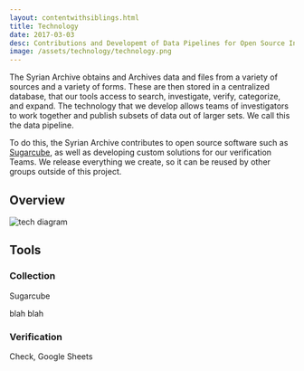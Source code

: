 ```yaml
---
layout: contentwithsiblings.html
title: Technology
date: 2017-03-03
desc: Contributions and Developemt of Data Pipelines for Open Source Investigations
image: /assets/technology/technology.png
---
```


The Syrian Archive obtains and Archives data and files from a variety of sources and a variety of forms.  These are then stored in a centralized database, that our tools access to search, investigate, verify, categorize, and expand.  The technology that we develop allows teams of investigators to work together and publish subsets of data out of larger sets.  We call this the data pipeline.

To do this, the Syrian Archive contributes to open source software such as [Sugarcube](Sugarcube), as well as developing custom solutions for our verification Teams.  We release everything we create, so it can be reused by other groups outside of this project.

## Overview

![tech diagram](/assets/technology/techdiagram.jpg)


## Tools

### Collection

Sugarcube

blah blah

### Verification

Check, Google Sheets
